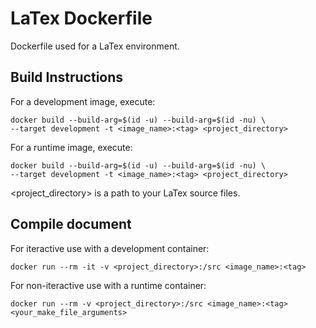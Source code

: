# LaTex Dockerfile
Dockerfile used for a LaTex environment.

## Build Instructions

For a development image, execute: 

```
docker build --build-arg=$(id -u) --build-arg=$(id -nu) \
--target development -t <image_name>:<tag> <project_directory>
```

For a runtime image, execute: 

```
docker build --build-arg=$(id -u) --build-arg=$(id -nu) \ 
--target development -t <image_name>:<tag> <project_directory>
```

<project_directory> is a path to your LaTex source files.

## Compile document

For iteractive use with a development container:

`docker run --rm -it -v <project_directory>:/src <image_name>:<tag>`

For non-iteractive use with a runtime container:

`docker run --rm -v <project_directory>:/src <image_name>:<tag> <your_make_file_arguments>`
